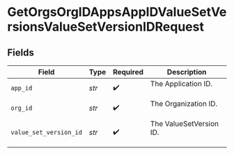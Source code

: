 # GetOrgsOrgIDAppsAppIDValueSetVersionsValueSetVersionIDRequest


## Fields

| Field                     | Type                      | Required                  | Description               |
| ------------------------- | ------------------------- | ------------------------- | ------------------------- |
| `app_id`                  | *str*                     | :heavy_check_mark:        | The Application ID.<br/><br/> |
| `org_id`                  | *str*                     | :heavy_check_mark:        | The Organization ID.<br/><br/> |
| `value_set_version_id`    | *str*                     | :heavy_check_mark:        | The ValueSetVersion ID.<br/><br/> |